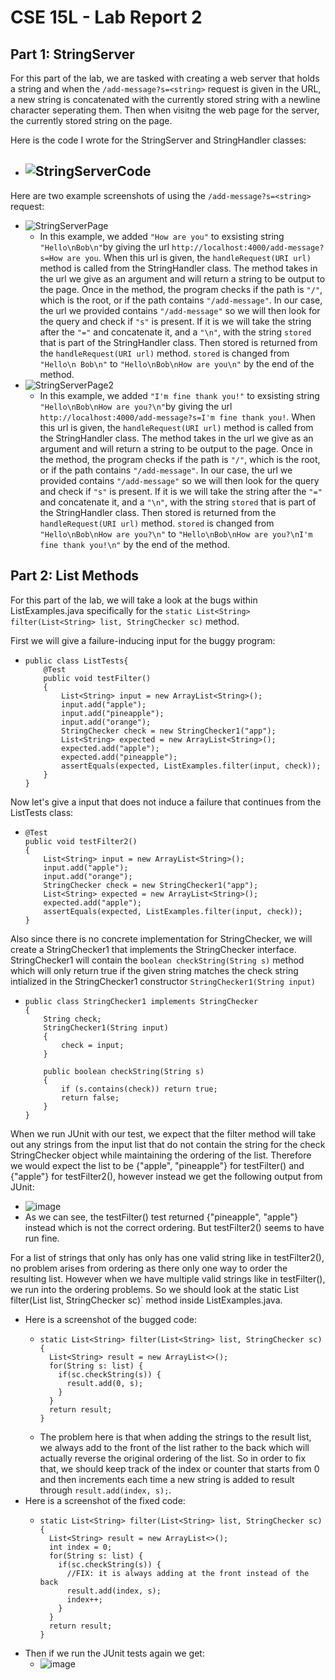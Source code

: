 # CSE 15L - Lab Report 2
## Part 1: StringServer
For this part of the lab, we are tasked with creating a web server that holds a string and when the `/add-message?s=<string>` request is given in the URL, a new string is concatenated with the currently stored string with a newline character seperating them. Then when visitng the web page for the server, the currently stored string on the page.

Here is the code I wrote for the StringServer and StringHandler classes:
- ![StringServerCode](https://user-images.githubusercontent.com/67081225/215285308-f665c7f5-f933-47f2-9efe-037a29e7cc17.PNG)
  - 

Here are two example screenshots of using the `/add-message?s=<string>` request:
- ![StringServerPage](https://user-images.githubusercontent.com/67081225/215285375-ae5c21f2-86b9-4d6c-9e0e-a62810054eea.PNG)
  - In this example, we added `"How are you"` to exsisting string `"Hello\nBob\n"`by giving the url `http://localhost:4000/add-message?s=How are you`. When this url is given, the `handleRequest(URI url)` method is called from the StringHandler class. The method takes in the url we give as an argument and will return a string to be output to the page. Once in the method, the program checks if the path is `"/"`, which is the root, or if the path contains `"/add-message"`. In our case, the url we provided contains `"/add-message"` so we will then look for the query and check if `"s"` is present. If it is we will take the string after the `"="` and concatenate it, and a `"\n"`, with the string `stored` that is part of the StringHandler class. Then stored is returned from the `handleRequest(URI url)` method. `stored` is changed from `"Hello\n Bob\n"` to `"Hello\nBob\nHow are you\n"` by the end of the method.
- ![StringServerPage2](https://user-images.githubusercontent.com/67081225/215285423-c74e8b65-a449-47e4-826a-a070bde51c6b.PNG)
  - In this example, we added `"I'm fine thank you!"` to exsisting string `"Hello\nBob\nHow are you?\n"`by giving the url `http://localhost:4000/add-message?s=I'm fine thank you!`. When this url is given, the `handleRequest(URI url)` method is called from the StringHandler class. The method takes in the url we give as an argument and will return a string to be output to the page. Once in the method, the program checks if the path is `"/"`, which is the root, or if the path contains `"/add-message"`. In our case, the url we provided contains `"/add-message"` so we will then look for the query and check if `"s"` is present. If it is we will take the string after the `"="` and concatenate it, and a `"\n"`, with the string `stored` that is part of the StringHandler class. Then stored is returned from the `handleRequest(URI url)` method. `stored` is changed from `"Hello\nBob\nHow are you?\n"` to `"Hello\nBob\nHow are you?\nI'm fine thank you!\n"` by the end of the method.

## Part 2: List Methods
For this part of the lab, we will take a look at the bugs within ListExamples.java specifically for the `static List<String> filter(List<String> list, StringChecker sc)` method.

First we will give a failure-inducing input for the buggy program:
- ```
  public class ListTests{
      @Test
      public void testFilter()
      {
          List<String> input = new ArrayList<String>();
          input.add("apple");
          input.add("pineapple");
          input.add("orange");
          StringChecker check = new StringChecker1("app");
          List<String> expected = new ArrayList<String>();
          expected.add("apple");
          expected.add("pineapple");
          assertEquals(expected, ListExamples.filter(input, check));
      }
  }
  ```
Now let's give a input that does not induce a failure that continues from the ListTests class:
- ```
  @Test
  public void testFilter2()
  {
      List<String> input = new ArrayList<String>();
      input.add("apple");
      input.add("orange");
      StringChecker check = new StringChecker1("app");
      List<String> expected = new ArrayList<String>();
      expected.add("apple");
      assertEquals(expected, ListExamples.filter(input, check));
  }
  ```

Also since there is no concrete implementation for StringChecker, we will create a StringChecker1 that implements the StringChecker interface. StringChecker1 will contain the `boolean checkString(String s)` method which will only return true if the given string matches the check string intialized in the StringChecker1 constructor `StringChecker1(String input)`
  - ```
    public class StringChecker1 implements StringChecker
    {
        String check;
        StringChecker1(String input)
        {
            check = input;
        }

        public boolean checkString(String s)
        {
            if (s.contains(check)) return true;
            return false;
        }
    }
    ```
When we run JUnit with our test, we expect that the filter method will take out any strings from the input list that do not contain the string for the check StringChecker object while maintaining the ordering of the list. Therefore we would expect the list to be {"apple", "pineapple"} for testFilter() and {"apple"} for testFilter2(), however instead we get the following output from JUnit:
  - ![image](https://user-images.githubusercontent.com/67081225/215291119-6f08ed45-91ae-4d06-a59a-70fd27f844ee.png)
  - As we can see, the testFilter() test returned {"pineapple", "apple"} instead which is not the correct ordering. But testFilter2() seems to have run fine.

For a list of strings that only has only has one valid string like in testFilter2(), no problem arises from ordering as there only one way to order the resulting list. However when we have multiple valid strings like in testFilter(), we run into the ordering problems. So we should look at the static List<String> filter(List<String> list, StringChecker sc)` method inside ListExamples.java.
- Here is a screenshot of the bugged code:
  - ```
    static List<String> filter(List<String> list, StringChecker sc) {
      List<String> result = new ArrayList<>();
      for(String s: list) {
        if(sc.checkString(s)) {
          result.add(0, s);
        }
      }
      return result;
    }
    ```
  - The problem here is that when adding the strings to the result list, we always add to the front of the list rather to the back which will actually reverse the original ordering of the list. So in order to fix that, we should keep track of the index or counter that starts from 0 and then increments each time a new string is added to result through `result.add(index, s);`.
- Here is a screenshot of the fixed code:
  - ```
    static List<String> filter(List<String> list, StringChecker sc) {
      List<String> result = new ArrayList<>();
      int index = 0;
      for(String s: list) {
        if(sc.checkString(s)) {
          //FIX: it is always adding at the front instead of the back
          result.add(index, s);
          index++;
        }
      }
      return result;
    }
    ```
- Then if we run the JUnit tests again we get:
  - ![image](https://user-images.githubusercontent.com/67081225/215291490-d2d57e6f-ad57-4eb4-b9b0-24b5d6bb57e8.png)
  




